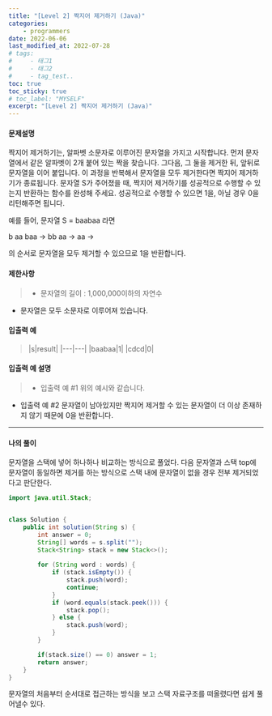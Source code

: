 ```yaml
---
title: "[Level 2] 짝지어 제거하기 (Java)"
categories: 
    - programmers
date: 2022-06-06
last_modified_at: 2022-07-28
# tags:
#     - 태그1
#     - 태그2
#     - tag_test..
toc: true
toc_sticky: true
# toc_label: "MYSELF"
excerpt: "[Level 2] 짝지어 제거하기 (Java)"
---
```

#### **문제설명**
짝지어 제거하기는, 알파벳 소문자로 이루어진 문자열을 가지고 시작합니다. 먼저 문자열에서 같은 알파벳이 2개 붙어 있는 짝을 찾습니다. 그다음, 그 둘을 제거한 뒤, 앞뒤로 문자열을 이어 붙입니다. 이 과정을 반복해서 문자열을 모두 제거한다면 짝지어 제거하기가 종료됩니다. 문자열 S가 주어졌을 때, 짝지어 제거하기를 성공적으로 수행할 수 있는지 반환하는 함수를 완성해 주세요. 성공적으로 수행할 수 있으면 1을, 아닐 경우 0을 리턴해주면 됩니다.

예를 들어, 문자열 S = baabaa 라면

b aa baa → bb aa → aa →

의 순서로 문자열을 모두 제거할 수 있으므로 1을 반환합니다.


#### **제한사항**
> - 문자열의 길이 : 1,000,000이하의 자연수
- 문자열은 모두 소문자로 이루어져 있습니다.


#### **입출력 예**
>|s|result|
|---|---|
|baabaa|1|
|cdcd|0|

#### **입출력 예 설명**
> - 입출력 예 #1
위의 예시와 같습니다.
- 입출력 예 #2
문자열이 남아있지만 짝지어 제거할 수 있는 문자열이 더 이상 존재하지 않기 때문에 0을 반환합니다.

---

#### **나의 풀이**
문자열을 스택에 넣어 하나하나 비교하는 방식으로 풀었다. 다음 문자열과 스택 top에 문자열이 동일하면 제거를 하는 방식으로 스택 내에 문자열이 없을 경우 전부 제거되었다고 판단한다.


```java
import java.util.Stack;


class Solution {
    public int solution(String s) {
        int answer = 0;
        String[] words = s.split("");
        Stack<String> stack = new Stack<>();
        
        for (String word : words) {
            if (stack.isEmpty()) {
                stack.push(word);
                continue;
            }
            if (word.equals(stack.peek())) {
                stack.pop();
            } else {
                stack.push(word);
            }
        }

        if(stack.size() == 0) answer = 1;
        return answer;
    }
}
```

문자열의 처음부터 순서대로 접근하는 방식을 보고 스택 자료구조를 떠올렸다면 쉽게 풀어낼수 있다.